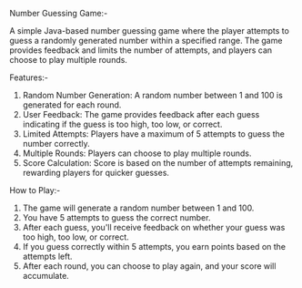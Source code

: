  Number Guessing Game:-

A simple Java-based number guessing game where the player attempts to guess a randomly generated number within a specified range. The game provides feedback and limits the number of attempts, and players can choose to play multiple rounds.

 Features:-

1. Random Number Generation: A random number between 1 and 100 is generated for each round.
2. User Feedback: The game provides feedback after each guess indicating if the guess is too high, too low, or correct.
3. Limited Attempts: Players have a maximum of 5 attempts to guess the number correctly.
4. Multiple Rounds: Players can choose to play multiple rounds.
5. Score Calculation: Score is based on the number of attempts remaining, rewarding players for quicker guesses.

How to Play:-

1. The game will generate a random number between 1 and 100.
2. You have 5 attempts to guess the correct number.
3. After each guess, you'll receive feedback on whether your guess was too high, too low, or correct.
4. If you guess correctly within 5 attempts, you earn points based on the attempts left.
5. After each round, you can choose to play again, and your score will accumulate.
